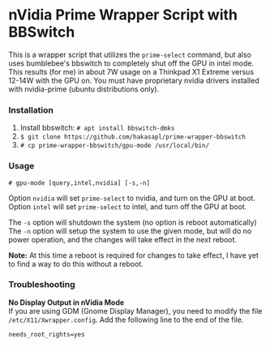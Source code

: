 # nVidia Prime Wrapper Script with BBSwitch #

This is a wrapper script that utilizes the `prime-select` command, but also uses bumblebee's bbswitch to completely shut off the GPU in intel mode. This results (for me) in about 7W usage on a Thinkpad X1 Extreme versus 12-14W with the GPU on. You must have proprietary nvidia drivers installed with nvidia-prime (ubuntu distributions only).

### Installation ###
1. Install bbswitch: `# apt install bbswitch-dmks`
1. `$ git clone https://github.com/hakasapl/prime-wrapper-bbswitch`
1. `# cp prime-wrapper-bbswitch/gpu-mode /usr/local/bin/`

### Usage ###
`# gpu-mode [query,intel,nvidia] [-s,-n]`

Option `nvidia` will set `prime-select` to nvidia, and turn on the GPU at boot. Option `intel` will set `prime-select` to intel, and turn off the GPU at boot.

The `-s` option will shutdown the system (no option is reboot automatically)
The `-n` option will setup the system to use the given mode, but will do no power operation, and the changes will take effect in the next reboot.

**Note:** At this time a reboot is required for changes to take effect, I have yet to find a way to do this without a reboot.

### Troubleshooting ###
**No Display Output in nVidia Mode**  
If you are using GDM (Gnome Display Manager), you need to modify the file `/etc/X11/Xwrapper.config`. Add the following line to the end of the file.
```
needs_root_rights=yes
```
